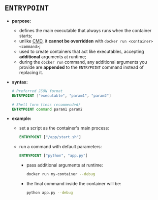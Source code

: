 # `ENTRYPOINT`

- **purpose:**
  - defines the main executable that always runs when the container starts;
  - unlike [CMD](../cmd/cmd.md), it **cannot be overridden** with `docker run <container> <command>`;
  - used to create containers that act like executables, accepting **additional** arguments at runtime;
  - during the `docker run` command, any additional arguments you provide are **appended** to the `ENTRYPOINT` command instead of replacing it.

- **syntax:**

    ```dockerfile
    # Preferred JSON format
    ENTRYPOINT ["executable", "param1", "param2"] 
  
    # Shell form (less recommended)
    ENTRYPOINT command param1 param2               
    ```

- **example:**
  - set a script as the container's main process:
    ```dockerfile
    ENTRYPOINT ["/app/start.sh"]
    ```
  - run a command with default parameters:
    ```dockerfile
    ENTRYPOINT ["python", "app.py"]
    ```
    - pass additional arguments at runtime:
      ```sh
      docker run my-container --debug
      ```
    - the final command inside the container will be:
      ```sh
      python app.py --debug
      ```
